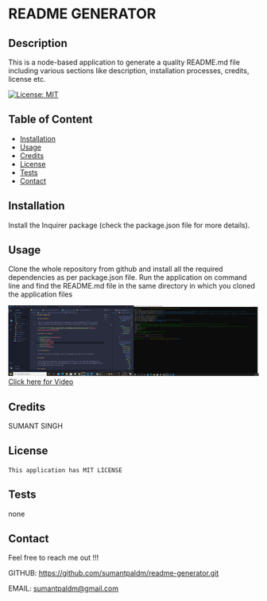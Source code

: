# README GENERATOR

  ## Description

  This is a node-based application to generate a quality README.md file including various sections like description, installation processes, credits, license etc.

  [![License: MIT](https://img.shields.io/badge/License-MIT-blue.svg)](https://opensource.org/licenses/MIT)

  ## Table of Content

  * [Installation](#installation)
  * [Usage](#usage)
  * [Credits](#credits)
  * [License](#license)
  * [Tests](#tests)
  * [Contact](#contact)

  ## Installation

  Install the Inquirer package (check the package.json file for more details).

  ## Usage
 
  Clone the whole repository from github and install all the required dependencies as per package.json file. Run the application on command line and find the README.md file in the same directory in which you cloned the application files

  ![screenshot](/assets/images/screenshot.png)
  [Click here for Video](/assets/media/video.mp4)
  


  ## Credits

  SUMANT SINGH


  ## License

    This application has MIT LICENSE

  ## Tests

  none

  ## Contact
  Feel free to reach me out !!!
  
  GITHUB: https://github.com/sumantpaldm/readme-generator.git

  EMAIL: sumantpaldm@gmail.com